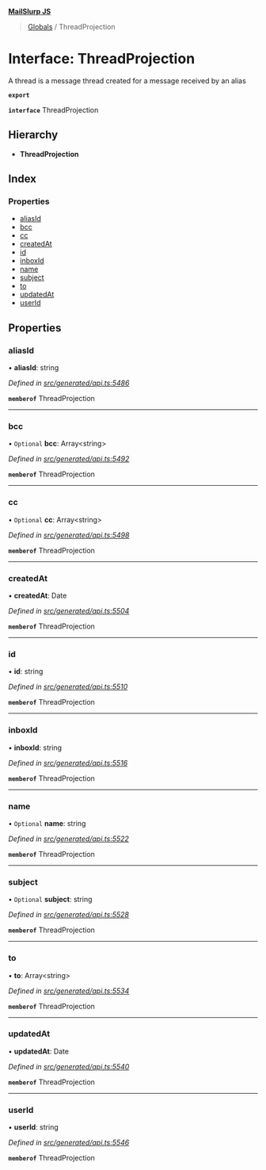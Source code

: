 **[MailSlurp JS](../README.md)**

> [Globals](../README.md) / ThreadProjection

# Interface: ThreadProjection

A thread is a message thread created for a message received by an alias

**`export`** 

**`interface`** ThreadProjection

## Hierarchy

* **ThreadProjection**

## Index

### Properties

* [aliasId](threadprojection.md#aliasid)
* [bcc](threadprojection.md#bcc)
* [cc](threadprojection.md#cc)
* [createdAt](threadprojection.md#createdat)
* [id](threadprojection.md#id)
* [inboxId](threadprojection.md#inboxid)
* [name](threadprojection.md#name)
* [subject](threadprojection.md#subject)
* [to](threadprojection.md#to)
* [updatedAt](threadprojection.md#updatedat)
* [userId](threadprojection.md#userid)

## Properties

### aliasId

•  **aliasId**: string

*Defined in [src/generated/api.ts:5486](https://github.com/mailslurp/mailslurp-client/blob/37bf78e/src/generated/api.ts#L5486)*

**`memberof`** ThreadProjection

___

### bcc

• `Optional` **bcc**: Array\<string>

*Defined in [src/generated/api.ts:5492](https://github.com/mailslurp/mailslurp-client/blob/37bf78e/src/generated/api.ts#L5492)*

**`memberof`** ThreadProjection

___

### cc

• `Optional` **cc**: Array\<string>

*Defined in [src/generated/api.ts:5498](https://github.com/mailslurp/mailslurp-client/blob/37bf78e/src/generated/api.ts#L5498)*

**`memberof`** ThreadProjection

___

### createdAt

•  **createdAt**: Date

*Defined in [src/generated/api.ts:5504](https://github.com/mailslurp/mailslurp-client/blob/37bf78e/src/generated/api.ts#L5504)*

**`memberof`** ThreadProjection

___

### id

•  **id**: string

*Defined in [src/generated/api.ts:5510](https://github.com/mailslurp/mailslurp-client/blob/37bf78e/src/generated/api.ts#L5510)*

**`memberof`** ThreadProjection

___

### inboxId

•  **inboxId**: string

*Defined in [src/generated/api.ts:5516](https://github.com/mailslurp/mailslurp-client/blob/37bf78e/src/generated/api.ts#L5516)*

**`memberof`** ThreadProjection

___

### name

• `Optional` **name**: string

*Defined in [src/generated/api.ts:5522](https://github.com/mailslurp/mailslurp-client/blob/37bf78e/src/generated/api.ts#L5522)*

**`memberof`** ThreadProjection

___

### subject

• `Optional` **subject**: string

*Defined in [src/generated/api.ts:5528](https://github.com/mailslurp/mailslurp-client/blob/37bf78e/src/generated/api.ts#L5528)*

**`memberof`** ThreadProjection

___

### to

•  **to**: Array\<string>

*Defined in [src/generated/api.ts:5534](https://github.com/mailslurp/mailslurp-client/blob/37bf78e/src/generated/api.ts#L5534)*

**`memberof`** ThreadProjection

___

### updatedAt

•  **updatedAt**: Date

*Defined in [src/generated/api.ts:5540](https://github.com/mailslurp/mailslurp-client/blob/37bf78e/src/generated/api.ts#L5540)*

**`memberof`** ThreadProjection

___

### userId

•  **userId**: string

*Defined in [src/generated/api.ts:5546](https://github.com/mailslurp/mailslurp-client/blob/37bf78e/src/generated/api.ts#L5546)*

**`memberof`** ThreadProjection
